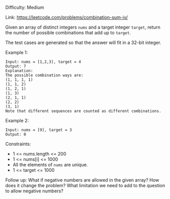 Difficulty: Medium

Link: https://leetcode.com/problems/combination-sum-iv/

Given an array of distinct integers `nums` and a target integer `target`, return the number of possible combinations that add up to `target`.

The test cases are generated so that the answer will fit in a 32-bit integer.

Example 1:

```
Input: nums = [1,2,3], target = 4
Output: 7
Explanation:
The possible combination ways are:
(1, 1, 1, 1)
(1, 1, 2)
(1, 2, 1)
(1, 3)
(2, 1, 1)
(2, 2)
(3, 1)
Note that different sequences are counted as different combinations.
```

Example 2:

```
Input: nums = [9], target = 3
Output: 0
```

Constraints:

- 1 <= nums.length <= 200
- 1 <= nums[i] <= 1000
- All the elements of `nums` are unique.
- 1 <= target <= 1000

Follow up: What if negative numbers are allowed in the given array? How does it change the problem? What limitation we need to add to the question to allow negative numbers?
